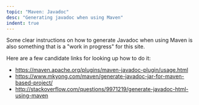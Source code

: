 ```yaml
---
topic: "Maven: Javadoc"
desc: "Generating javadoc when using Maven"
indent: true
---
```


Some clear instructions on how to generate Javadoc when using Maven is also something that is a "work in progress" for this site.

Here are a few candidate links for looking up how to do it:

* <https://maven.apache.org/plugins/maven-javadoc-plugin/usage.html>
* <https://www.mkyong.com/maven/generate-javadoc-jar-for-maven-based-project/>
* <http://stackoverflow.com/questions/9971219/generate-javadoc-html-using-maven>

